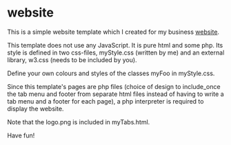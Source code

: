 # website
This is a simple website template which I created for my business [website](https://www.promasta.com/).

This template does not use any JavaScript. It is pure html and some php. 
Its style is defined in two css-files, myStyle.css (written by me) and an external library, w3.css (needs to be included by you). 

Define your own colours and styles of the classes myFoo in myStyle.css. 

Since this template's pages are php files (choice of design to include_once the tab menu and footer from separate html files instead of having to write a tab menu and a footer for each page), a php interpreter is required to display the website.

Note that the logo.png is included in myTabs.html.

Have fun!
